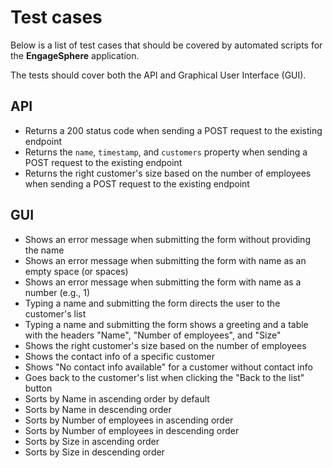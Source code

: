 # Test cases

Below is a list of test cases that should be covered by automated scripts for the **EngageSphere** application.

The tests should cover both the API and Graphical User Interface (GUI).

## API

- Returns a 200 status code when sending a POST request to the existing endpoint
- Returns the `name`, `timestamp`, and `customers` property when sending a POST request to the existing endpoint
- Returns the right customer's size based on the number of employees when sending a POST request to the existing endpoint

## GUI

- Shows an error message when submitting the form without providing the name
- Shows an error message when submitting the form with name as an empty space (or spaces)
- Shows an error message when submitting the form with name as a number (e.g., 1)
- Typing a name and submitting the form directs the user to the customer's list
- Typing a name and submitting the form shows a greeting and a table with the headers "Name", "Number of employees", and "Size"
- Shows the right customer's size based on the number of employees
- Shows the contact info of a specific customer
- Shows "No contact info available" for a customer without contact info
- Goes back to the customer's list when clicking the "Back to the list" button
- Sorts by Name in ascending order by default
- Sorts by Name in descending order
- Sorts by Number of employees in ascending order
- Sorts by Number of employees in descending order
- Sorts by Size in ascending order
- Sorts by Size in descending order
